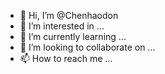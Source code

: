 - 👋 Hi, I’m @Chenhaodon
- 👀 I’m interested in ...
- 🌱 I’m currently learning ...
- 💞️ I’m looking to collaborate on ...
- 📫 How to reach me ...

<!---
Chenhaodon/Chenhaodon is a ✨ special ✨ repository because its `README.md` (this file) appears on your GitHub profile.
You can click the Preview link to take a look at your changes.
--->
